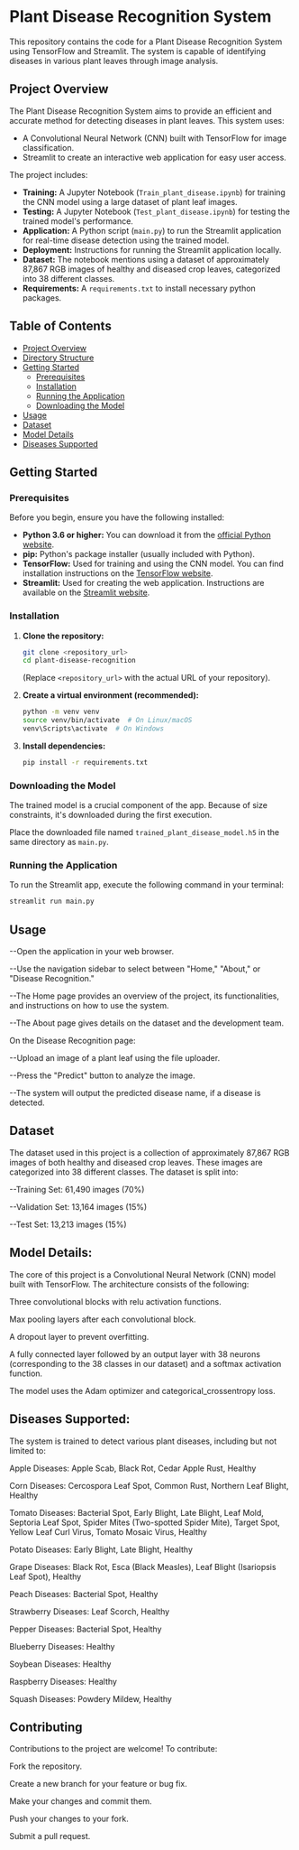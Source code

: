 # Plant Disease Recognition System

This repository contains the code for a Plant Disease Recognition System using TensorFlow and Streamlit. The system is capable of identifying diseases in various plant leaves through image analysis.

## Project Overview

The Plant Disease Recognition System aims to provide an efficient and accurate method for detecting diseases in plant leaves. This system uses:
*   A Convolutional Neural Network (CNN) built with TensorFlow for image classification.
*   Streamlit to create an interactive web application for easy user access.

The project includes:

*   **Training:** A Jupyter Notebook (`Train_plant_disease.ipynb`) for training the CNN model using a large dataset of plant leaf images.
*   **Testing:** A Jupyter Notebook (`Test_plant_disease.ipynb`) for testing the trained model's performance.
*   **Application:** A Python script (`main.py`) to run the Streamlit application for real-time disease detection using the trained model.
*   **Deployment:** Instructions for running the Streamlit application locally.
*   **Dataset:** The notebook mentions using a dataset of approximately 87,867 RGB images of healthy and diseased crop leaves, categorized into 38 different classes.
*   **Requirements:** A `requirements.txt` to install necessary python packages.

## Table of Contents

*   [Project Overview](#project-overview)
*   [Directory Structure](#directory-structure)
*   [Getting Started](#getting-started)
    *   [Prerequisites](#prerequisites)
    *   [Installation](#installation)
    *   [Running the Application](#running-the-application)
    *  [Downloading the Model](#downloading-the-model)
*   [Usage](#usage)
*   [Dataset](#dataset)
*   [Model Details](#model-details)
*   [Diseases Supported](#diseases-supported)

   
## Getting Started

### Prerequisites

Before you begin, ensure you have the following installed:

*   **Python 3.6 or higher:** You can download it from the [official Python website](https://www.python.org/downloads/).
*   **pip:** Python's package installer (usually included with Python).
*   **TensorFlow:** Used for training and using the CNN model. You can find installation instructions on the [TensorFlow website](https://www.tensorflow.org/install).
*   **Streamlit:** Used for creating the web application. Instructions are available on the [Streamlit website](https://streamlit.io/installation).

### Installation

1.  **Clone the repository:**

    ```bash
    git clone <repository_url>
    cd plant-disease-recognition
    ```
    (Replace `<repository_url>` with the actual URL of your repository).

2.  **Create a virtual environment (recommended):**

    ```bash
    python -m venv venv
    source venv/bin/activate  # On Linux/macOS
    venv\Scripts\activate  # On Windows
    ```

3.  **Install dependencies:**
    ```bash
    pip install -r requirements.txt
    ```

### Downloading the Model

The trained model is a crucial component of the app. Because of size constraints, it's downloaded during the first execution.

Place the downloaded file named `trained_plant_disease_model.h5`  in the same directory as `main.py`.

### Running the Application

To run the Streamlit app, execute the following command in your terminal:

```bash
streamlit run main.py
```

## Usage
--Open the application in your web browser.

--Use the navigation sidebar to select between "Home," "About," or "Disease Recognition."

--The Home page provides an overview of the project, its functionalities, and instructions on how to use the system.

--The About page gives details on the dataset and the development team.

On the Disease Recognition page:

--Upload an image of a plant leaf using the file uploader.

--Press the "Predict" button to analyze the image.

--The system will output the predicted disease name, if a disease is detected.


## Dataset
The dataset used in this project is a collection of approximately 87,867 RGB images of both healthy and diseased crop leaves. These images are categorized into 38 different classes. The dataset is split into:

--Training Set: 61,490 images (70%)

--Validation Set: 13,164 images (15%)

--Test Set: 13,213 images (15%)

## Model Details:
The core of this project is a Convolutional Neural Network (CNN) model built with TensorFlow. The architecture consists of the following:

Three convolutional blocks with relu activation functions.

Max pooling layers after each convolutional block.

A dropout layer to prevent overfitting.

A fully connected layer followed by an output layer with 38 neurons (corresponding to the 38 classes in our dataset) and a softmax activation function.

The model uses the Adam optimizer and categorical_crossentropy loss.

## Diseases Supported:
The system is trained to detect various plant diseases, including but not limited to:

Apple Diseases: Apple Scab, Black Rot, Cedar Apple Rust, Healthy

Corn Diseases: Cercospora Leaf Spot, Common Rust, Northern Leaf Blight, Healthy

Tomato Diseases: Bacterial Spot, Early Blight, Late Blight, Leaf Mold, Septoria Leaf Spot, Spider Mites (Two-spotted Spider Mite), Target Spot, Yellow Leaf Curl Virus, Tomato Mosaic Virus, Healthy

Potato Diseases: Early Blight, Late Blight, Healthy

Grape Diseases: Black Rot, Esca (Black Measles), Leaf Blight (Isariopsis Leaf Spot), Healthy

Peach Diseases: Bacterial Spot, Healthy

Strawberry Diseases: Leaf Scorch, Healthy

Pepper Diseases: Bacterial Spot, Healthy

Blueberry Diseases: Healthy

Soybean Diseases: Healthy

Raspberry Diseases: Healthy

Squash Diseases: Powdery Mildew, Healthy

## Contributing
Contributions to the project are welcome! To contribute:

Fork the repository.

Create a new branch for your feature or bug fix.

Make your changes and commit them.

Push your changes to your fork.

Submit a pull request.
